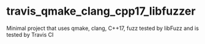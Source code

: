 # travis_qmake_clang_cpp17_libfuzzer
Minimal project that uses qmake, clang, C++17, fuzz tested by libFuzz and is tested by Travis CI
